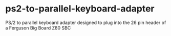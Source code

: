 # ps2-to-parallel-keyboard-adapter
PS/2 to parallel keyboard adapter designed to plug into the 26 pin header of a Ferguson Big Board Z80 SBC
